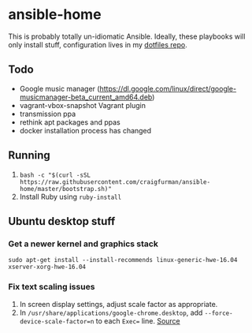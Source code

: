 # ansible-home

This is probably totally un-idiomatic Ansible. Ideally, these playbooks will only install stuff, configuration lives in my [dotfiles repo](https://github.com/craigfurman/home).

## Todo
* Google music manager (https://dl.google.com/linux/direct/google-musicmanager-beta_current_amd64.deb)
* vagrant-vbox-snapshot Vagrant plugin
* transmission ppa
* rethink apt packages and ppas
* docker installation process has changed

## Running
1. `bash -c "$(curl -sSL https://raw.githubusercontent.com/craigfurman/ansible-home/master/bootstrap.sh)"`
1. Install Ruby using `ruby-install`

## Ubuntu desktop stuff

### Get a newer kernel and graphics stack

`sudo apt-get install --install-recommends linux-generic-hwe-16.04 xserver-xorg-hwe-16.04`

### Fix text scaling issues

1. In screen display settings, adjust scale factor as appropriate.
1. In `/usr/share/applications/google-chrome.desktop`, add `--force-device-scale-factor=n` to each `Exec=` line. [Source](http://stackoverflow.com/questions/37935305/how-to-fix-chromium-hidpi-scaling)
